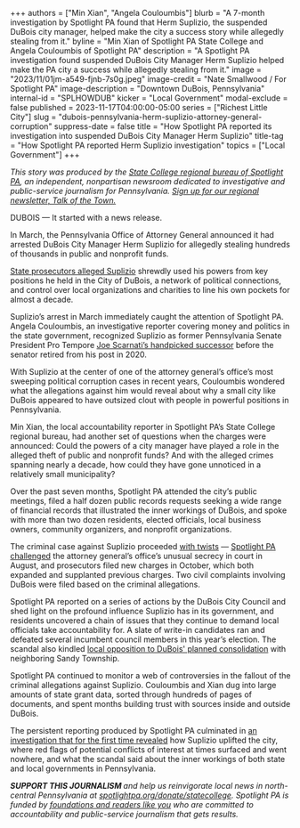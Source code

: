 +++
authors = ["Min Xian", "Angela Couloumbis"]
blurb = "A 7-month investigation by Spotlight PA found that Herm Suplizio, the suspended DuBois city manager, helped make the city a success story while allegedly stealing from it."
byline = "Min Xian of Spotlight PA State College and Angela Couloumbis of Spotlight PA"
description = "A Spotlight PA investigation found suspended DuBois City Manager Herm Suplizio helped make the PA city a success while allegedly stealing from it."
image = "2023/11/01jm-a549-fjnb-7s0g.jpeg"
image-credit = "Nate Smallwood / For Spotlight PA"
image-description = "Downtown DuBois, Pennsylvania"
internal-id = "SPLHOWDUB"
kicker = "Local Government"
modal-exclude = false
published = 2023-11-17T04:00:00-05:00
series = ["Richest Little City"]
slug = "dubois-pennsylvania-herm-suplizio-attorney-general-corruption"
suppress-date = false
title = "How Spotlight PA reported its investigation into suspended DuBois City Manager Herm Suplizio"
title-tag = "How Spotlight PA reported Herm Suplizio investigation"
topics = ["Local Government"]
+++

<em>This story was produced by the </em><a href="https://www.spotlightpa.org/statecollege"><em>State College regional bureau of Spotlight PA</em></a><em>, an independent, nonpartisan newsroom dedicated to investigative and public-service journalism for Pennsylvania. </em><a href="https://www.spotlightpa.org/newsletters/talkofthetown"><em>Sign up for our regional newsletter, Talk of the Town.</em></a>

DUBOIS — It started with a news release.

In March, the Pennsylvania Office of Attorney General announced it had arrested DuBois City Manager Herm Suplizio for allegedly stealing hundreds of thousands in public and nonprofit funds.

<a href="https://www.spotlightpa.org/statecollege/2023/04/pa-attorney-general-dubois-herm-suplizio-charges/">State prosecutors alleged Suplizio</a> shrewdly used his powers from key positions he held in the City of DuBois, a network of political connections, and control over local organizations and charities to line his own pockets for almost a decade.

Suplizio’s arrest in March immediately caught the attention of Spotlight PA. Angela Couloumbis, an investigative reporter covering money and politics in the state government, recognized Suplizio as former Pennsylvania Senate President Pro Tempore <a href="https://www.bradfordera.com/bradford/scarnati-endorses-suplizio-for-state-senate/article_a3e204b0-81ba-511e-93b0-a581234d185c.html">Joe Scarnati’s handpicked successor</a> before the senator retired from his post in 2020.

<script src="https://www.spotlightpa.org/embed.js" async></script><div data-spl-embed-version="1" data-spl-src="https://www.spotlightpa.org/embeds/newsletter/?cta=Sign%20up%20for%20our%20new%20regional%20newsletter%2C%20%3Cb%3ETalk%20of%20the%20Town%3C%2Fb%3E%2C%20and%20get%20all%20the%20news%20and%20notes%20from%20State%20College%20and%20north-central%20PA.&button=Sign%20Up%20Now&preselect=state_college&eyebrow=DON'T%20MISS%20A%20BEAT"></div>

With Suplizio at the center of one of the attorney general’s office’s most sweeping political corruption cases in recent years, Couloumbis wondered what the allegations against him would reveal about why a small city like DuBois appeared to have outsized clout with people in powerful positions in Pennsylvania.

Min Xian, the local accountability reporter in Spotlight PA’s State College regional bureau, had another set of questions when the charges were announced: Could the powers of a city manager have played a role in the alleged theft of public and nonprofit funds? And with the alleged crimes spanning nearly a decade, how could they have gone unnoticed in a relatively small municipality?

Over the past seven months, Spotlight PA attended the city’s public meetings, filed a half dozen public records requests seeking a wide range of financial records that illustrated the inner workings of DuBois, and spoke with more than two dozen residents, elected officials, local business owners, community organizers, and nonprofit organizations.

The criminal case against Suplizio proceeded <a href="https://www.spotlightpa.org/statecollege/2023/05/pa-dubois-herm-suplizio-toni-cherry-cash-city-hall/">with twists</a> — <a href="https://www.spotlightpa.org/statecollege/2023/08/pennsylvania-attorney-general-herm-suplizio-corruption-case-grand-jury-sealed/">Spotlight PA challenged</a> the attorney general’s office’s unusual secrecy in court in August, and prosecutors filed new charges in October, which both expanded and supplanted previous charges. Two civil complaints involving DuBois were filed based on the criminal allegations.

<script src="https://www.spotlightpa.org/embed.js" async></script><div data-spl-embed-version="1" data-spl-src="https://www.spotlightpa.org/embeds/donate/"></div>

Spotlight PA reported on a series of actions by the DuBois City Council and shed light on the profound influence Suplizio has in its government, and residents uncovered a chain of issues that they continue to demand local officials take accountability for. A slate of write-in candidates ran and defeated several incumbent council members in this year’s election. The scandal also kindled <a href="https://www.spotlightpa.org/statecollege/2023/06/dubois-sandy-township-pa-consolidation-suplizio-corruption/">local opposition to DuBois&#39; planned consolidation</a> with neighboring Sandy Township.

Spotlight PA continued to monitor a web of controversies in the fallout of the criminal allegations against Suplizio. Couloumbis and Xian dug into large amounts of state grant data, sorted through hundreds of pages of documents, and spent months building trust with sources inside and outside DuBois.

The persistent reporting produced by Spotlight PA culminated in <a href="https://www.spotlightpa.org/statecollege/2023/11/dubois-pennsylvania-herm-suplizio-fraud-corruption-attorney-general/">an investigation that for the first time revealed</a> how Suplizio uplifted the city, where red flags of potential conflicts of interest at times surfaced and went nowhere, and what the scandal said about the inner workings of both state and local governments in Pennsylvania.

<strong><em>SUPPORT THIS JOURNALISM </em></strong><em>and help us reinvigorate local news in north-central Pennsylvania at </em><a href="http://spotlightpa.org/donate/statecollege"><em>spotlightpa.org/donate/statecollege</em></a><em>. Spotlight PA is funded by </em><a href="https://www.spotlightpa.org/support"><em>foundations and readers like you</em></a><em> who are committed to accountability and public-service journalism that gets results.</em>

